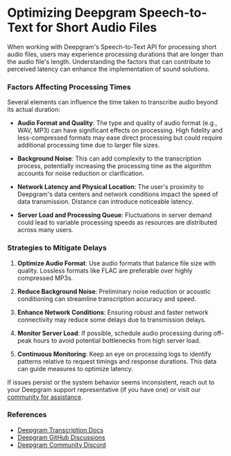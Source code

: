 # Optimizing Deepgram Speech-to-Text for Short Audio Files

When working with Deepgram's Speech-to-Text API for processing short audio files, users may experience processing durations that are longer than the audio file's length. Understanding the factors that can contribute to perceived latency can enhance the implementation of sound solutions.

### Factors Affecting Processing Times

Several elements can influence the time taken to transcribe audio beyond its actual duration:

- **Audio Format and Quality**: The type and quality of audio format (e.g., WAV, MP3) can have significant effects on processing. High fidelity and less-compressed formats may ease direct processing but could require additional processing time due to larger file sizes.

- **Background Noise**: This can add complexity to the transcription process, potentially increasing the processing time as the algorithm accounts for noise reduction or clarification.

- **Network Latency and Physical Location**: The user's proximity to Deepgram's data centers and network conditions impact the speed of data transmission. Distance can introduce noticeable latency.

- **Server Load and Processing Queue**: Fluctuations in server demand could lead to variable processing speeds as resources are distributed across many users.

### Strategies to Mitigate Delays

1. **Optimize Audio Format**: Use audio formats that balance file size with quality. Lossless formats like FLAC are preferable over highly compressed MP3s.

2. **Reduce Background Noise**: Preliminary noise reduction or acoustic conditioning can streamline transcription accuracy and speed.

3. **Enhance Network Conditions**: Ensuring robust and faster network connectivity may reduce some delays due to transmission delays.

4. **Monitor Server Load**: If possible, schedule audio processing during off-peak hours to avoid potential bottlenecks from high server load.

5. **Continuous Monitoring**: Keep an eye on processing logs to identify patterns relative to request timings and response durations. This data can guide measures to optimize latency.

If issues persist or the system behavior seems inconsistent, reach out to your Deepgram support representative (if you have one) or visit our [community for assistance](https://discord.gg/deepgram).

### References
- [Deepgram Transcription Docs](https://developers.deepgram.com/docs/getting-started-with-pre-recorded-audio)
- [Deepgram GitHub Discussions](https://github.com/orgs/deepgram/discussions)
- [Deepgram Community Discord](https://discord.gg/deepgram)